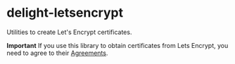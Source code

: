 # delight-letsencrypt

Utilities to create Let's Encrypt certificates.

**Important** If you use this library to obtain certificates from Lets Encrypt, you need to agree to their [Agreements](https://letsencrypt.org/repository/).  
